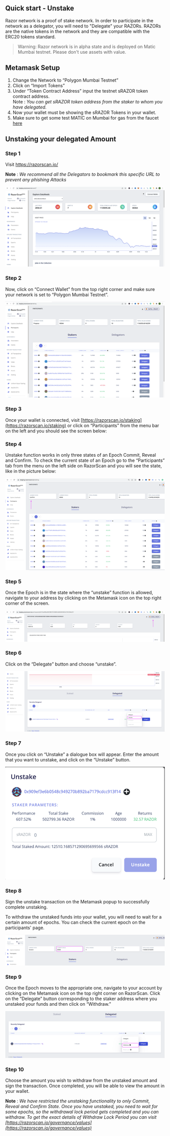 ## Quick start - Unstake

Razor network is a proof of stake network. In order to participate in the network as a delegator, you will need to "Delegate" your RAZORs. RAZORs are the native tokens in the network and they are compatible with the ERC20 tokens standard.

> Warning: Razor network is in alpha state and is deployed on Matic Mumbai testnet. Please don't use assets with value.

## Metamask Setup

1. Change the Network to “Polygon Mumbai Testnet” 
2. Click on “Import Tokens” 
3. Under “Token Contract Address” input the testnet sRAZOR token contract address.<br>
     Note : *You can get sRAZOR token address from the staker to whom you have delegated.*
4. Now your wallet must be showing the sRAZOR Tokens in your wallet.
5. Make sure to get some test MATIC on Mumbai for gas from the faucet [here](https://faucet.polygon.technology/)

## Unstaking your delegated Amount

### Step 1

 Visit <https://razorscan.io/>

 **Note** : *We recommend all the Delegators to bookmark this specific URL to prevent any phishing Attacks*

![Screenshot](img/1.png)

### Step 2
 Now, click on “Connect Wallet” from the top right corner and make sure your network is set to “Polygon Mumbai Testnet”.

![Screenshot](img/2.png)

### Step 3
 Once your wallet is connected, visit [https://razorscan.io/staking](https://razorscan.io/staking) or click on “Participants” from the menu bar on the left and you should see the screen below: 


### Step 4

Unstake function works in only three states of an Epoch  Commit, Reveal and Confirm. To check the current state of an Epoch go to the “Participants” tab from the menu on the left side on RazorScan and you will see the state, like in the picture below: 

![Screenshot](img/8.png)


### Step 5

Once the Epoch is in the state where the “unstake” function is allowed, navigate to your address by clicking on the Metamask icon on the top right corner of the screen.

![Screenshot](img/9.png)


### Step 6

Click on the “Delegate” button and choose “unstake”.

![Screenshot](img/10.png)


### Step 7

Once you click on “Unstake” a dialogue box will appear. Enter the amount that you want to unstake, and click on the “Unstake” button.

![Screenshot](img/11.png)


### Step 8

Sign the unstake transaction on the Metamask popup to successfully complete unstaking.

To withdraw the unstaked funds into your wallet, you will need to wait for a certain amount of epochs. You can check the current epoch on the participants' page.

![Screenshot](img/12.png)


### Step 9

Once the Epoch moves to the appropriate one, navigate to your account by clicking on the Metamask icon on the top right corner on RazorScan. Click on the “Delegate” button corresponding to the staker address where you unstaked your funds and then click on “Withdraw.” 

![Screenshot](img/13.png)


### Step 10

Choose the amount you wish to withdraw from the unstaked amount and sign the transaction. Once completed, you will be able to view the amount in your wallet. 

**Note** : *We have restricted the unstaking functionality to only Commit, Reveal and Confirm State. Once you have unstaked, you need to wait for some epochs, so the withdrawal lock period gets completed and you can withdraw. To get the exact details of Withdraw Lock Period you can visit [https://razorscan.io/governance/values](https://razorscan.io/governance/values)*

